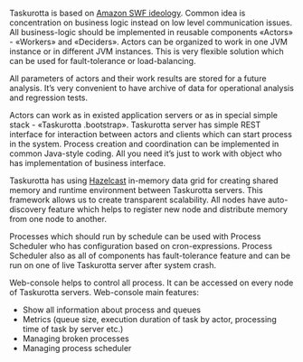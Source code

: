Taskurotta is based on [Amazon SWF ideology](http://aws.amazon.com/swf/). Common idea is concentration on business
logic instead on low level communication issues. All business-logic should be implemented in reusable components
«Actors» - «Workers» and «Deciders». Actors can be organized to work in one JVM instance or in different JVM instances.
This is very flexible solution which can be used for fault-tolerance or load-balancing.

All parameters of actors and their work results are stored for a future analysis. It’s very convenient to have archive of data for operational analysis and regression tests.

Actors can work as in existed application servers or as in special simple stack - «Taskurotta
.bootstrap». Taskurotta server has simple REST interface for interaction between actors and clients which can start process in the system.
Process creation and coordination can be implemented in common Java-style coding. All you need it’s just to work with
object who has implementation of business interface.

Taskurotta has using [Hazelcast](http://www.hazelcast.com/) in-memory data grid for creating
shared memory and runtime environment between Taskurotta servers. This framework allows us to create transparent
scalability. All nodes have auto-discovery feature which helps to register new node and distribute memory from one
node to another.

Processes which should run by schedule can be used with Process Scheduler who has configuration based on cron-expressions. Process Scheduler also as all of components has fault-tolerance feature and can be run on one of live Taskurotta server after
system crash.

Web-console helps to control all process. It can be accessed on every node of Taskurotta servers.
Web-console main features:

- Show all information about process and queues
- Metrics (queue size, execution duration of task by actor,
processing time of task by server etc.)
- Managing broken processes
- Managing process scheduler
